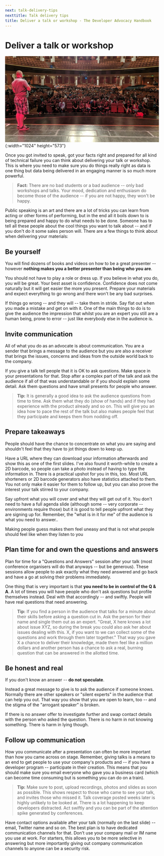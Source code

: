 ```yaml
---
next: talk-delivery-tips
nexttitle: Talk delivery tips
title: Deliver a talk or workshop - The Developer Advocacy Handbook
---
```

# Deliver a talk or workshop

![Getting introduced at an event](images/reasons-to-audience-small.jpg){:width="1024" height="573"}

Once you got invited to speak, got your facts right and prepared for all
kind of technical failure you can think about delivering your talk or
workshop. This is where you need to make sure you do things really right
as data is one thing but data being delivered in an engaging manner is
so much more powerful.

> **Fact:** There are no bad students or a bad audience -- only bad workshops and talks. Your mood, dedication and enthusiasm do become those of the audience -- if you are not happy, they won\'t be happy.

Public speaking is an art and there are a lot of tricks you can learn
from acting or other forms of performing, but in the end all it boils
down to is being prepared and happy to do what needs to be done. Someone
has to tell all these people about the cool things you want to talk
about -- and if you don\'t do it some sales person will. There are a few
things to think about when delivering your materials:

## Be yourself

You will find dozens of books and videos on how to be a great presenter
-- however **nothing makes you a better presenter than being who you
are**.

You should not have to play a role or dress up. If you believe in what
you do, you will be great. Your best asset is confidence. Confidence
does not come naturally but it will get easier the more you present.
Prepare your materials and expect everything to go wrong and there
won\'t be any bad surprises.

If things go wrong -- and they will -- take them in stride. Say flat out
when you made a mistake and get on with it. One of the main things to do
is to give the audience the impression that whilst you are an expert you
still are a human being, prone to error -- just like everybody else in the
audience is.

## Invite communication

All of what you do as an advocate is about communication. You are a
sender that brings a message to the audience but you are also a receiver
that brings the issues, concerns and ideas from the outside world back
to the company.

If you give a talk tell people that it is OK to ask questions. Make
space in your presentations for that. Stop after a complex part of the
talk and ask the audience if all of that was understandable or if you
should explain some detail. Ask them questions and have small presents
for people who answer.

> **Tip:** It is generally a good idea to ask the audience questions from time
to time. Ask them what they do (show of hands) and if they had
experience with the product already and so on. This will give you an
idea how to pace the rest of the talk but also makes people feel that
they participate and keeps them from nodding off.

## Prepare takeaways

People should have the chance to concentrate on what you are saying and
shouldn\'t feel that they have to jot things down to keep up.

Have a URL where they can download your information afterwards and show
this as one of the first slides. I've also found it worth-while to
create a 2D barcode, so people can take a photo instead of having to
type the information in. There is a practical upshot for you in this,
too. Most URL shorteners or 2D barcode generators also have statistics
attached to them. You not only make it easier for them to follow up, but
you can also prove the interest your talk stirred to your company.

Say upfront what you will cover and what they will get out of it. You
don't need to have a full agenda slide (although some -- very corporate
-- environments require those) but it is good to tell people upfront
what they are signing up for. Remember, the "what is in it for me" of
the audience is what you need to answer..

Making people guess makes them feel uneasy and that is not what people
should feel like when they listen to you

## Plan time for and own the questions and answers

Plan for time for a "Questions and Answers" session after your talk
(most conference organisers will do that anyways -- but be generous).
These sessions allow people to ask exactly what they need answered and
go back and have a go at solving their problems immediately.

One thing that is very important is that **you need to be in control of
the Q & A**. A lot of times you will have people who don't ask questions
but profile themselves instead. Deal with that accordingly -- and
swiftly. People will have real questions that need answering.

> **Tip:** If you find a person in the audience that talks for a minute about
their skills before asking a question cut in. Ask the person for their
name and single them out as an expert. "Great, X here knows a lot about
issue XYZ, so during the break you could also ask her about issues
dealing with this. X, if you want to we can collect some of the
questions and work through them later together." That way you gave X a
chance to deliver their knowledge, made them feel like a million dollars
and another person has a chance to ask a real, burning question that can
be answered in the allotted time.

## Be honest and real

If you don't know an answer -- **do not speculate**.

Instead a great message to give is to ask the audience if someone knows.
Normally there are other speakers or "silent experts" in the audience
that can help you out. That way you show that you are open to learn, too -- and the stigma of the "arrogant speaker" is broken.

If there is no answer offer to investigate further and swap contact
details with the person who asked the question. There is no harm in not
knowing something. There is harm in lying though.

## Follow up communication

How you communicate after a presentation can often be more important
than how you came across on stage. Remember, giving talks is a means to
an end to get people to use your company's products and -- if you have a
developer program -- participate in their creation. This means that you
should make sure you email everyone who gave you a business card (which
can become time consuming but is something you can do on a train).

> **Tip:** Make sure to post, upload recordings, photos and slides as soon as possible. This shows respect to those who came to see your talk, and invites those who missed it. Talk coverage posted weeks later is highly unlikely to be looked at. There is a lot happening to keep developers distracted. Act swiftly and you can be part of the attention spike generated by conferences.

Have contact options available after your talk (normally on the last
slide) -- email, Twitter name and so on. The best plan is to have
dedicated communication channels for that. Don't use your company mail or
IM name you use at work. For starters, this allows you to be more
selective in answering but more importantly giving out company
communication channels to anyone can be a security risk.
